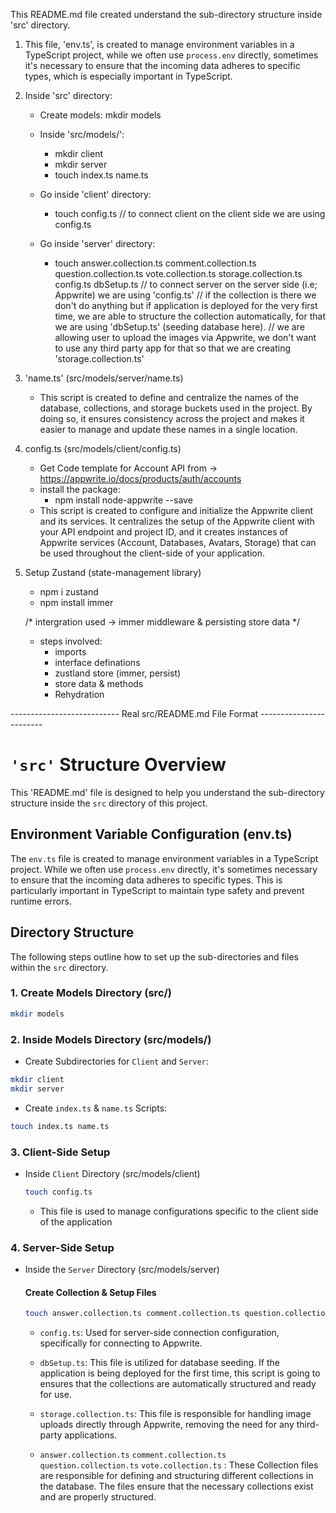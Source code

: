 This README.md file created understand the sub-directory structure inside 'src' directory.

1. This file, 'env.ts', is created to manage environment variables in a TypeScript project, 
    while we often use `process.env` directly, sometimes it's necessary to ensure that the 
    incoming data adheres to specific types, which is especially important in TypeScript.

2.  Inside 'src' directory:
    - Create models: mkdir models
    - Inside 'src/models/':
        + mkdir client 
        + mkdir server
        + touch index.ts name.ts

    - Go inside 'client' directory:
        + touch config.ts    // to connect client on the client side we are using config.ts

    - Go inside 'server' directory:
        + touch answer.collection.ts comment.collection.ts question.collection.ts vote.collection.ts storage.collection.ts config.ts dbSetup.ts
        // to connect server on the server side (i.e; Appwrite) we are using 'config.ts'
        // if the collection is there we don't do anything but if application is deployed for the very first time, we are able to structure the collection automatically, for that we are using 'dbSetup.ts' (seeding database here).
        // we are allowing user to upload the images via Appwrite, we don't want to use any third party app for that so that we are creating 'storage.collection.ts'

3. 'name.ts' (src/models/server/name.ts)
    - This script is created to define and centralize the names of the database, 
    collections, and storage buckets used in the project. By doing so, it ensures 
    consistency across the project and makes it easier to manage and update these 
    names in a single location.


4. config.ts (src/models/client/config.ts)
    - Get Code template for Account API from -> https://appwrite.io/docs/products/auth/accounts
    - install the package:
        - npm install node-appwrite --save
    - This script is created to configure and initialize the Appwrite client and its services. 
       It centralizes the setup of the Appwrite client with your API endpoint and project ID, 
       and it creates instances of Appwrite services (Account, Databases, Avatars, Storage) 
       that can be used throughout the client-side of your application.



<!--  -->

5. Setup Zustand (state-management library)
    - npm i zustand
    - npm install immer

    /*
    intergration used -> immer middleware & persisting store data
    */

    - steps involved: 
        + imports
        + interface definations
        + zustland store (immer, persist)
        + store data & methods
        + Rehydration
























--------------------------- Real src/README.md File Format ------------------------

# `'src'` Structure Overview

This 'README.md' file is designed to help you understand the sub-directory structure inside the `src` directory of this project.

## Environment Variable Configuration (env.ts)

The `env.ts` file is created to manage environment variables in a TypeScript project. While we often use `process.env` directly, it's sometimes necessary to ensure that the incoming data adheres to specific types. This is particularly important in TypeScript to maintain type safety and prevent runtime errors.

## Directory Structure

The following steps outline how to set up the sub-directories and files within the `src` directory.

### 1. Create Models Directory (src/)

```bash
mkdir models
```

### 2. Inside Models Directory (src/models/)

- Create Subdirectories for `Client` and `Server`:
  
```bash
mkdir client 
mkdir server
```
  
- Create `index.ts` & `name.ts` Scripts:
  
```bash
touch index.ts name.ts
```

### 3. Client-Side Setup

- Inside `Client` Directory (src/models/client)
  
  ```bash
  touch config.ts
  ```
  
  - This file is used to manage configurations specific to the client side of the application

### 4. Server-Side Setup

- Inside the `Server` Directory (src/models/server)
  
  #### Create Collection & Setup Files
  
  ```bash
  touch answer.collection.ts comment.collection.ts question.collection.ts vote.collection.ts storage.collection.ts config.ts dbSetup.ts
  ```

  - `config.ts`: Used for server-side connection configuration, specifically for connecting to Appwrite.

  - `dbSetup.ts`: This file is utilized for database seeding. If the application is being deployed for the first time, this script is            going to ensures that the collections are automatically structured and ready for use.

  - `storage.collection.ts`: This file is responsible for handling image uploads directly through Appwrite, removing the need for any            third-party applications.
    
  - `answer.collection.ts` `comment.collection.ts` `question.collection.ts` `vote.collection.ts` : These Collection files are responsible        for defining and structuring different collections in the database. The files ensure that the necessary collections exist and are           properly structured.




